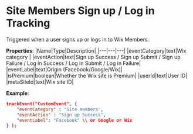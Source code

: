 # Site Members Sign up / Log in Tracking

Triggered when a user signs up or logs in to Wix Members.

**Properties**:
|Name|Type|Description|
|---|---|---|
|eventCategory|text|Wix category |
|eventAction|text|Sign up Success / Sign up Submit / Sign up Failure / Log in Success / Log in Submit / Log in Failure|
|eventLabel|text|Origin (Facebook/Google/Wix)|
|isPremium|boolean|Whether the Wix site is Premium|
|userId|text|User ID|
|metaSiteId|text|Wix site ID|

**Example**:
```JSON
trackEvent("CustomEvent", {
    "eventCategory" : "Site members",
    "eventAction" : "Sign up Success",
    "eventLabel": "Facebook" \\ or Google or Wix
} );
```
